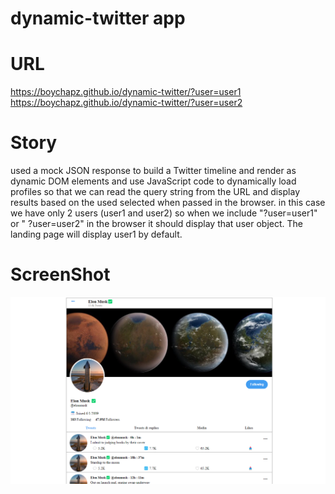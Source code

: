 # dynamic-twitter app

# URL

https://boychapz.github.io/dynamic-twitter/?user=user1
https://boychapz.github.io/dynamic-twitter/?user=user2

# Story

used a mock JSON response to build a Twitter timeline and render as dynamic DOM elements and use JavaScript code to dynamically load profiles
so that we can read the query string from the URL and display results based on the used selected when passed in the browser.
in this case we have only 2 users (user1 and user2) so when we include "?user=user1" or " ?user=user2" in the browser it should display that user object.
The landing page will display user1 by default.

# ScreenShot

![](assets/dynamic-twitter.png)
